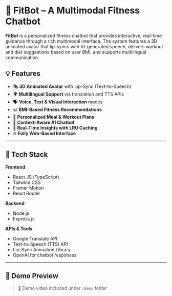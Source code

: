 # 🧠 FitBot – A Multimodal Fitness Chatbot

**FitBot** is a personalized fitness chatbot that provides interactive, real-time guidance through a rich multimodal interface. The system features a 3D animated avatar that lip-syncs with AI-generated speech, delivers workout and diet suggestions based on user BMI, and supports multilingual communication.

## 💡 Features

- 🎭 **3D Animated Avatar** with Lip-Sync (Text-to-Speech)
- 🌍 **Multilingual Support** via translation and TTS APIs
- 🗣️ **Voice, Text & Visual Interaction** modes
- 📊 **BMI-Based Fitness Recommendations**
- 🧾 **Personalized Meal & Workout Plans**
- 🧠 **Context-Aware AI Chatbot**
- 🔄 **Real-Time Insights with LRU Caching**
- 🌐 **Fully Web-Based Interface**

---

## 🚀 Tech Stack

**Frontend**:
- React JS (TypeScript)
- Tailwind CSS
- Framer Motion
- React Router

**Backend**:
- Node.js
- Express.js

**APIs & Tools**:
- Google Translate API
- Text-to-Speech (TTS) API
- Lip-Sync Animation Library
- OpenAI for chatbot responses

---

## 📸 Demo Preview

> 🎥 Demo video included under `/demo` folder 






